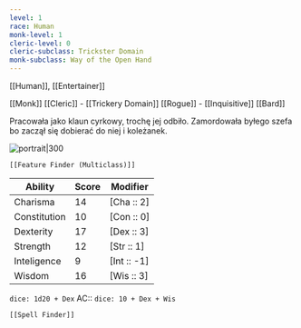 ```yaml
---
level: 1
race: Human
monk-level: 1
cleric-level: 0
cleric-subclass: Trickster Domain
monk-subclass: Way of the Open Hand
---
```

[[Human]], [[Entertainer]]

[[Monk]] 
[[Cleric]] - [[Trickery Domain]]
[[Rogue]] - [[Inquisitive]]
[[Bard]]

Pracowała jako klaun cyrkowy, trochę jej odbiło. Zamordowała byłego szefa bo zaczął się dobierać do niej i koleżanek.

![portrait|300](gXMs4yi0.jpg)


```meta-bind-embed
[[Feature Finder (Multiclass)]]
```


| Ability      | Score | Modifier    |
| ------------ | ----- | ----------- |
| Charisma     | 14    | [Cha :: 2]  |
| Constitution | 10    | [Con :: 0]  |
| Dexterity    | 17    | [Dex :: 3]  |
| Strength     | 12    | [Str :: 1]  |
| Inteligence  | 9     | [Int :: -1] |
| Wisdom       | 16    | [Wis :: 3]  |

`dice: 1d20 + Dex`
AC:: `dice: 10 + Dex + Wis`


```meta-bind-embed
[[Spell Finder]]
```
